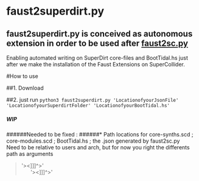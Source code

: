 # faust2superdirt.py
## faust2superdirt.py is conceived as autonomous extension in order to be used after [faust2sc.py](https://github.com/madskjeldgaard/faust2sc.py)
Enabling automated writing on SuperDirt core-files and BootTidal.hs just after we make the installation of the Faust Extensions on SuperCollider.

#How to use

##1. Download 

##2. just run `python3 faust2superdirt.py 'LocationofyourJsonFile' 'LocationofyourSuperdirtFolder' 'LocationofyourBootTidal.hs'`
  





##### WIP
######Needed to be fixed : 
######* Path locations for core-synths.scd ; core-modules.scd ; BootTidal.hs ; the .json generated by faust2sc.py 
  </br> Need to be relative to users and arch, but for now you right the differents path as arguments


> '><]]]^>'
    </br> &nbsp; &nbsp; &nbsp;   '><]]]^>'

